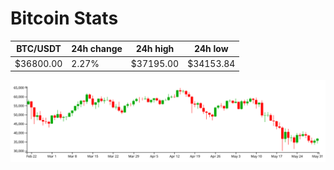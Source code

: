 # Bitcoin Stats

BTC/USDT|24h change|24h high|24h low|
|---|---|---|---|
|$36800.00|2.27%|$37195.00|$34153.84|

<img src="./chart.svg">
